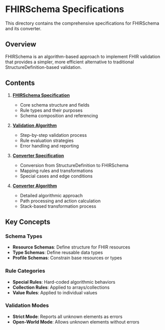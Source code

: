 # FHIRSchema Specifications

This directory contains the comprehensive specifications for FHIRSchema and its converter.

## Overview

FHIRSchema is an algorithm-based approach to implement FHIR validation that provides a simpler, more efficient alternative to traditional StructureDefinition-based validation.

## Contents

1. **[FHIRSchema Specification](./fhirschema-specification.md)**
   - Core schema structure and fields
   - Rule types and their purposes
   - Schema composition and referencing

2. **[Validation Algorithm](./validation-algorithm.md)**
   - Step-by-step validation process
   - Rule evaluation strategies
   - Error handling and reporting

3. **[Converter Specification](./converter-specification.md)**
   - Conversion from StructureDefinition to FHIRSchema
   - Mapping rules and transformations
   - Special cases and edge conditions

4. **[Converter Algorithm](./converter-algorithm.md)**
   - Detailed algorithmic approach
   - Path processing and action calculation
   - Stack-based transformation process

## Key Concepts

### Schema Types
- **Resource Schemas**: Define structure for FHIR resources
- **Type Schemas**: Define reusable data types
- **Profile Schemas**: Constrain base resources or types

### Rule Categories
- **Special Rules**: Hard-coded algorithmic behaviors
- **Collection Rules**: Applied to arrays/collections
- **Value Rules**: Applied to individual values

### Validation Modes
- **Strict Mode**: Reports all unknown elements as errors
- **Open-World Mode**: Allows unknown elements without errors